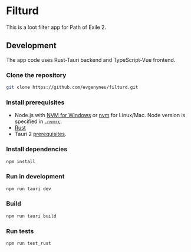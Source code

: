 # Filturd

This is a loot filter app for Path of Exile 2.

## Development

The app code uses Rust-Tauri backend and TypeScript-Vue frontend.

### Clone the repository

```sh
git clone https://github.com/evgenyneu/filturd.git
```

### Install prerequisites

* Node.js with [NVM for Windows](https://github.com/coreybutler/nvm-windows) or [nvm](https://github.com/nvm-sh/nvm) for Linux/Mac. Node version is specified in [`.nvmrc`](.nvmrc).
* [Rust](https://www.rust-lang.org/)
* Tauri 2 [prerequisites](https://v2.tauri.app/start/prerequisites/).

### Install dependencies

```sh
npm install
```

### Run in development

```sh
npm run tauri dev
```

### Build

```sh
npm run tauri build
```


### Run tests

```sh
npm run test_rust
```
